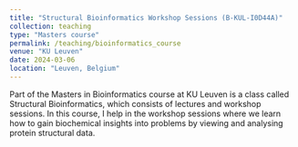 ```yaml
---
title: "Structural Bioinformatics Workshop Sessions (B-KUL-I0D44A)"
collection: teaching
type: "Masters course"
permalink: /teaching/bioinformatics_course
venue: "KU Leuven"
date: 2024-03-06
location: "Leuven, Belgium"
---
```


Part of the Masters in Bioinformatics course at KU Leuven is a class called Structural Bioinformatics, which consists of lectures and workshop sessions. In this course, I help in the workshop sessions where we learn how to gain biochemical insights into problems by viewing and analysing protein structural data.

